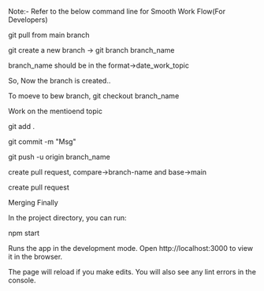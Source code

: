 Note:- Refer to the below command line for Smooth Work Flow(For Developers)

git pull from main branch

git create a new branch -> git branch branch_name

branch_name should be in the format->date_work_topic

So, Now the branch is created..

To moeve to bew branch, git checkout branch_name

Work on the mentioend topic

git add .

git commit -m "Msg"

git push -u origin branch_name

create pull request, compare->branch-name and base->main

create pull request

Merging Finally

In the project directory, you can run:

npm start

Runs the app in the development mode. Open http://localhost:3000 to view it in the browser.

The page will reload if you make edits. You will also see any lint errors in the console.
